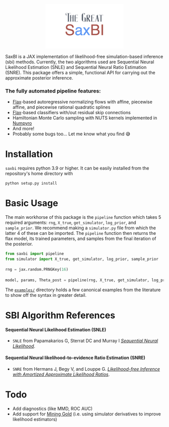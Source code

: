 <div align="center">
<img src="logo.png" alt="logo"  width="250"><img\>
</div>

SaxBI is a JAX implementation of likelihood-free simulation-based inference (sbi) methods. Currently, the two algorithms used are Sequential Neural Likelihood Estimation (SNLE) and Sequential Neural Ratio Estimation (SNRE). This package offers a simple, functional API for carrying out the approximate posterior inference.
 
 
### The fully automated pipeline features:

 * [Flax](https://github.com/google/flax)-based autoregressive normalizing flows with affine, piecewise affine, and piecewise rational quadratic splines
 * [Flax](https://github.com/google/flax)-based classifiers with/out residual skip connections
 * Hamiltonian Monte Carlo sampling with NUTS kernels implemented in [Numpyro](https://github.com/pyro-ppl/numpyro)
 * And more! 
 * Probably some bugs too... Let me know what you find 😅
 
# Installation

`saxbi` requires python 3.9 or higher. It can be easily installed from the repository's home directory with 

```
python setup.py install
```



# Basic Usage

The main workhorse of this package is the `pipeline` function which takes 5 required arguments: `rng`, `X_true`, `get_simulator`, `log_prior`, and `sample_prior`. We recommend making a `simulator.py` file from which the latter 4 of these can be imported. The `pipeline` function then returns the flax model, its trained parameters, and samples from the final iteration of the posterior.

```python
from saxbi import pipeline
from simulator import X_true, get_simulator, log_prior, sample_prior

rng = jax.random.PRNGKey(16)

model, params, Theta_post = pipeline(rng, X_true, get_simulator, log_prior, sample_prior)
```


The [`examples/`](https://github.com/jtamanas/LBI/tree/master/SaxBI/examples) directory holds a few canonical examples from the literature to show off the syntax in greater detail. 


# SBI Algorithm References

#### Sequential Neural Likelihood Estimation (SNLE)
* `SNLE` from Papamakarios G, Sterrat DC and Murray I [_Sequential
  Neural Likelihood_](https://arxiv.org/abs/1805.07226).

#### Sequential Neural likelihood-to-evidence Ratio Estimation (SNRE)

* `SNRE` from Hermans J, Begy V, and Louppe G. [_Likelihood-free Inference with Amortized Approximate Likelihood Ratios_](https://arxiv.org/abs/1903.04057).


# Todo
* Add diagnostics (like MMD, ROC AUC)
* Add support for [Mining Gold](https://arxiv.org/abs/1805.12244) (i.e. using simulator derivatives to improve likelihood estimators)
